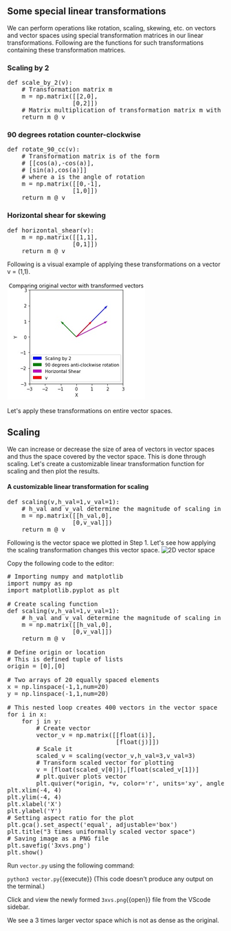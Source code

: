 ## Some special linear transformations
We can perform operations like rotation, scaling, skewing, etc. on vectors and vector spaces using special transformation matrices in our linear transformations. Following are the functions for such transformations containing these transformation matrices.

### Scaling by 2
<pre>
def scale_by_2(v):
    # Transformation matrix m
    m = np.matrix([[2,0],
                  [0,2]])
    # Matrix multiplication of transformation matrix m with our vector v
    return m @ v
</pre>

### 90 degrees rotation counter-clockwise
<pre>
def rotate_90_cc(v):
    # Transformation matrix is of the form
    # [[cos(a),-cos(a)],
    # [sin(a),cos(a)]]
    # where a is the angle of rotation
    m = np.matrix([[0,-1],
                  [1,0]])
    return m @ v
</pre>

### Horizontal shear for skewing
<pre>
def horizontal_shear(v):
    m = np.matrix([[1,1],
                  [0,1]])
    return m @ v
</pre>

Following is a visual example of applying these transformations on a vector v = (1,1).

![Special Linear Transformations](./assets/slt.jpg)

Let's apply these transformations on entire vector spaces.

## Scaling
We can increase or decrease the size of area of vectors in vector spaces and thus the space covered by the vector space. This is done through scaling. Let's create a customizable linear transformation function for scaling and then plot the results.

#### A customizable linear transformation for scaling
<pre>
def scaling(v,h_val=1,v_val=1):
    # h_val and v_val determine the magnitude of scaling in horizontal and vertical directions respectively
    m = np.matrix([[h_val,0],
                  [0,v_val]])
    return m @ v
</pre>

Following is the vector space we plotted in Step 1. Let's see how applying the scaling transformation changes this vector space. 
![2D vector space](./assets/s2dvs.png)

Copy the following code to the editor:

<pre class="file" data-filename="vector.py" data-target="replace">
# Importing numpy and matplotlib
import numpy as np
import matplotlib.pyplot as plt

# Create scaling function
def scaling(v,h_val=1,v_val=1):
    # h_val and v_val determine the magnitude of scaling in horizontal and vertical directions respectively
    m = np.matrix([[h_val,0],
                  [0,v_val]])
    return m @ v

# Define origin or location
# This is defined tuple of lists
origin = [0],[0]

# Two arrays of 20 equally spaced elements
x = np.linspace(-1,1,num=20)
y = np.linspace(-1,1,num=20)

# This nested loop creates 400 vectors in the vector space
for i in x:
    for j in y:
        # Create vector 
        vector_v = np.matrix([[float(i)],
                              [float(j)]])
        # Scale it
        scaled_v = scaling(vector_v,h_val=3,v_val=3)
        # Transform scaled vector for plotting
        v = [float(scaled_v[0])],[float(scaled_v[1])]
        # plt.quiver plots vector
        plt.quiver(*origin, *v, color='r', units='xy', angles='xy', scale_units='xy', scale=1)
plt.xlim(-4, 4)
plt.ylim(-4, 4)
plt.xlabel('X')
plt.ylabel('Y')
# Setting aspect ratio for the plot
plt.gca().set_aspect('equal', adjustable='box')
plt.title("3 times uniformally scaled vector space")
# Saving image as a PNG file
plt.savefig('3xvs.png')
plt.show()
</pre>

Run `vector.py` using the following command:

`python3 vector.py`{{execute}} (This code doesn't produce any output on the terminal.)

Click and view the newly formed `3xvs.png`{{open}} file from the VScode sidebar.

We see a 3 times larger vector space which is not as dense as the original.